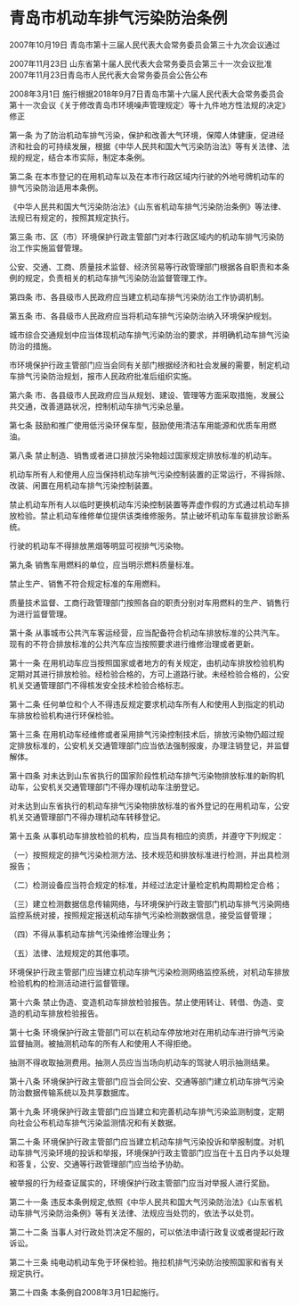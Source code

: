 # 青岛市机动车排气污染防治条例

2007年10月19日 青岛市第十三届人民代表大会常务委员会第三十九次会议通过

2007年11月23日 山东省第十届人民代表大会常务委员会第三十一次会议批准2007年11月23日青岛市人民代表大会常务委员会公告公布

2008年3月1日 施行根据2018年9月7日青岛市第十六届人民代表大会常务委员会第十一次会议《关于修改青岛市环境噪声管理规定〉等十九件地方性法规的决定》修正



第一条 为了防治机动车排气污染，保护和改善大气环境，保障人体健康，促进经济和社会的可持续发展，根据《中华人民共和国大气污染防治法》等有关法律、法规的规定，结合本市实际，制定本条例。

第二条 在本市登记的在用机动车以及在本市行政区域内行驶的外地号牌机动车的排气污染防治适用本条例。

《中华人民共和国大气污染防治法》《山东省机动车排气污染防治条例》等法律、法规已有规定的，按照其规定执行。

第三条 市、区（市）环境保护行政主管部门对本行政区域内的机动车排气污染防治工作实施监督管理。

公安、交通、工商、质量技术监督、经济贸易等行政管理部门根据各自职责和本条例的规定，负责相关的机动车排气污染防治监督管理工作。

第四条 市、各县级市人民政府应当建立机动车排气污染防治工作协调机制。

第五条 市、各县级市人民政府应当将机动车排气污染防治纳入环境保护规划。

城市综合交通规划中应当体现机动车排气污染防治的要求，并明确机动车排气污染防治的措施。

市环境保护行政主管部门应当会同有关部门根据经济和社会发展的需要，制定机动车排气污染防治规划，报市人民政府批准后组织实施。

第六条 市、各县级市人民政府应当从规划、建设、管理等方面采取措施，发展公共交通，改善道路状况，控制机动车排气污染总量。

第七条 鼓励和推广使用低污染环保车型，鼓励使用清洁车用能源和优质车用燃油。

第八条 禁止制造、销售或者进口排放污染物超过国家规定排放标准的机动车。

机动车所有人和使用人应当保持机动车排气污染控制装置的正常运行，不得拆除、改装、闲置在用机动车排气污染控制装置。

禁止机动车所有人以临时更换机动车污染控制装置等弄虚作假的方式通过机动车排放检验。禁止机动车维修单位提供该类维修服务。禁止破坏机动车车载排放诊断系统。

行驶的机动车不得排放黑烟等明显可视排气污染物。

第九条 销售车用燃料的单位，应当明示燃料质量标准。

禁止生产、销售不符合规定标准的车用燃料。

质量技术监督、工商行政管理部门按照各自的职责分别对车用燃料的生产、销售行为进行监督管理。

第十条 从事城市公共汽车客运经营，应当配备符合机动车排放标准的公共汽车。现有的不符合排放标准的公共汽车应当按照要求进行维修治理或者更新。

第十一条 在用机动车应当按照国家或者地方的有关规定，由机动车排放检验机构定期对其进行排放检验。经检验合格的，方可上道路行驶。未经检验合格的，公安机关交通管理部门不得核发安全技术检验合格标志。

第十二条 任何单位和个人不得违反规定要求机动车所有人和使用人到指定的机动车排放检验机构进行环保检验。

第十三条 在用机动车经维修或者采用排气污染控制技术后，排放污染物仍超过规定排放标准的，公安机关交通管理部门应当依法强制报废，办理注销登记，并监督解体。

第十四条 对未达到山东省执行的国家阶段性机动车排气污染物排放标准的新购机动车，公安机关交通管理部门不得办理机动车注册登记。

对未达到山东省执行的机动车排气污染物排放标准的省外登记的在用机动车，公安机关交通管理部门不得办理机动车转移登记。

第十五条 从事机动车排放检验的机构，应当具有相应的资质，并遵守下列规定：

（一）按照规定的排气污染检测方法、技术规范和排放标准进行检测，并出具检测报告；

（二）检测设备应当符合规定的标准，并经过法定计量检定机构周期检定合格；

（三）建立检测数据信息传输网络，与环境保护行政主管部门机动车排气污染网络监控系统对接，按照规定报送机动车排气污染检测数据信息，接受监督管理；

（四）不得从事机动车排气污染维修治理业务；

（五）法律、法规规定的其他事项。

环境保护行政主管部门应当建立机动车排气污染检测网络监控系统，对机动车排放检验机构的检测活动进行监督管理。

第十六条 禁止伪造、变造机动车排放检验报告。禁止使用转让、转借、伪造、变造的机动车排放检验报告。

第十七条 环境保护行政主管部门可以在机动车停放地对在用机动车进行排气污染监督抽测。被抽测机动车的所有人和使用人不得拒绝。

抽测不得收取抽测费用。抽测人员应当当场向机动车的驾驶人明示抽测结果。

第十八条 环境保护行政主管部门应当会同公安、交通等部门建立机动车排气污染防治数据传输系统以及共享数据库。

第十九条 环境保护行政主管部门应当建立和完善机动车排气污染监测制度，定期向社会公布机动车排气污染监测情况和有关数据。

第二十条 环境保护行政主管部门应当建立机动车排气污染投诉和举报制度。对机动车排气污染环境的投诉和举报，环境保护行政主管部门应当在十五日内予以处理和答复，公安、交通等行政管理部门应当给予协助。

被举报的行为经查证属实的，环境保护行政主管部门应当对举报人进行奖励。

第二十一条 违反本条例规定,依照《中华人民共和国大气污染防治法》《山东省机动车排气污染防治条例》等有关法律、法规应当处罚的，依法予以处罚。

第二十二条 当事人对行政处罚决定不服的，可以依法申请行政复议或者提起行政诉讼。

第二十三条 纯电动机动车免于环保检验。拖拉机排气污染防治按照国家和省有关规定执行。

第二十四条 本条例自2008年3月1日起施行。